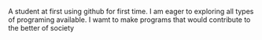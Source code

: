 A student at first using github for first time.
I am eager to exploring all types of programing available. I wamt to make programs that would contribute to the better of society 
